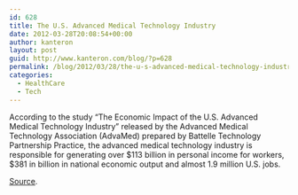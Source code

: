 ```yaml
---
id: 628
title: The U.S. Advanced Medical Technology Industry
date: 2012-03-28T20:08:54+00:00
author: kanteron
layout: post
guid: http://www.kanteron.com/blog/?p=628
permalink: /blog/2012/03/28/the-u-s-advanced-medical-technology-industry/
categories:
  - HealthCare
  - Tech
---
```

According to the study “The Economic Impact of the U.S. Advanced Medical Technology Industry” released by the Advanced Medical Technology Association (AdvaMed) prepared by Battelle Technology Partnership Practice, the advanced medical technology industry is responsible for generating over $113 billion in personal income for workers, $381 in billion in national economic output and almost 1.9 million U.S. jobs.

<a title="http://www.healthimaging.com/index.php?option=com_articles&article=33020" href="http://www.healthimaging.com/index.php?option=com_articles&article=33020" target="_blank">Source</a>.